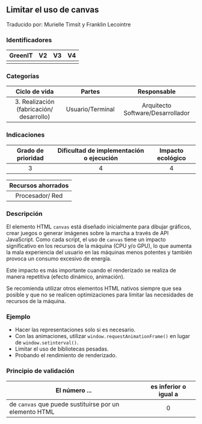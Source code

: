 ## Limitar el uso de canvas
Traducido por: Murielle Timsit y Franklin Lecointre

### Identificadores

| GreenIT |  V2  |  V3  |  V4  |
|:-------:|:----:|:----:|:----:|
|      |   |   |      |

### Categorías

| Ciclo de vida | Partes | Responsable |
|:---------:|:----:|:----:|
| 3. Realización (fabricación/ desarrollo) | Usuario/Terminal | Arquitecto Software/Desarrollador |

### Indicaciones

| Grado de prioridad   | Dificultad de implementación o ejecución | Impacto ecológico   |
|:-------------------:|:-------------------------:|:---------------------:|
| 3 | 4 | 4 |

| Recursos ahorrados |
|:-----------------------:|
| Procesador/ Red |

### Descripción

El elemento HTML `canvas` está diseñado inicialmente para dibujar gráficos, crear juegos o generar imágenes sobre la marcha a través de API JavaScript. Como cada script, el uso de `canvas` tiene un impacto significativo en los recursos de la máquina (CPU y/o GPU), lo que aumenta la mala experiencia del usuario en las máquinas menos potentes y también provoca un consumo excesivo de energía.

Este impacto es más importante cuando el renderizado se realiza de manera repetitiva (efecto dinámico, animación).

Se recomienda utilizar otros elementos HTML nativos siempre que sea posible y que no se realicen optimizaciones para limitar las necesidades de recursos de la máquina.

### Ejemplo

- Hacer las representaciones solo si es necesario.
- Con las animaciones, utilizar `window.requestAnimationFrame()` en lugar de `window.setinterval()`.
- Limitar el uso de bibliotecas pesadas.
- Probando el rendimiento de renderizado.

### Principio de validación

| El número ... | es inferior o igual a |
| ------------- | :---------------------: |
| de `canvas` que puede sustituirse por un elemento HTML | 0 |
